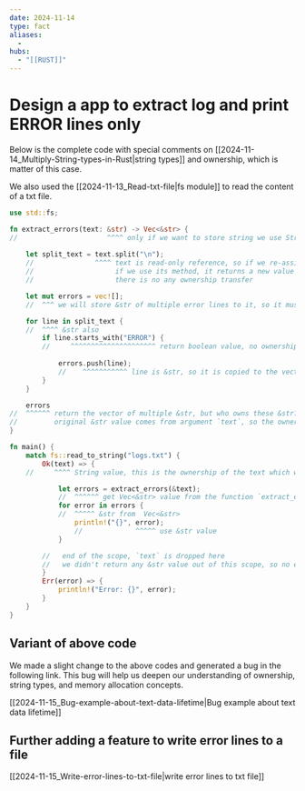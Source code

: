 ```yaml
---
date: 2024-11-14
type: fact
aliases:
  -
hubs:
  - "[[RUST]]"
---
```


# Design a app to extract log and print ERROR lines only

Below is the complete code with special comments on [[2024-11-14_Multiply-String-types-in-Rust|string types]] and ownership, which is matter of this case. 

We also used the [[2024-11-13_Read-txt-file|fs module]] to read the content of a txt file.

```rust
use std::fs;

fn extract_errors(text: &str) -> Vec<&str> {
//                      ^^^^ only if we want to store string we use String, otherwise we use &str
    
    let split_text = text.split("\n");
    //               ^^^^ text is read-only reference, so if we re-assign it, it copies the value
    //                    if we use its method, it returns a new value or reference
    //                    there is no any ownership transfer

    let mut errors = vec![];
    //  ^^^ we will store &str of multiple error lines to it, so it must be mutable

    for line in split_text {
    //  ^^^^ &str also
        if line.starts_with("ERROR") {
        //     ^^^^^^^^^^^^^^^^^^^^^ return boolean value, no ownership
        
            errors.push(line);
            //    ^^^^^^^^^^^ line is &str, so it is copied to the vector
        }
    }

    errors
//  ^^^^^^ return the vector of multiple &str, but who owns these &str?
//         original &str value comes from argument `text`, so the ownership is outside of this function
}

fn main() {
    match fs::read_to_string("logs.txt") {
        Ok(text) => {
    //     ^^^^ String value, this is the ownership of the text which we pass to the function `extract_errors`

            let errors = extract_errors(&text);
            //  ^^^^^^ get Vec<&str> value from the function `extract_errors` return
            for error in errors {
            //  ^^^^^ &str from  Vec<&str>
                println!("{}", error);
                //             ^^^^^ use &str value
            }

        //   end of the scope, `text` is dropped here
        //   we didn't return any &str value out of this scope, so no error happens :D
        }
        Err(error) => {
            println!("Error: {}", error);
        }
    }
}

```

## Variant of above code

We made a slight change to the above codes and generated a bug in the following link. This bug will help us deepen our understanding of ownership, string types, and memory allocation concepts.

[[2024-11-15_Bug-example-about-text-data-lifetime|Bug example about text data lifetime]]


## Further adding a feature to write error lines to a file

[[2024-11-15_Write-error-lines-to-txt-file|write error lines to txt file]]

